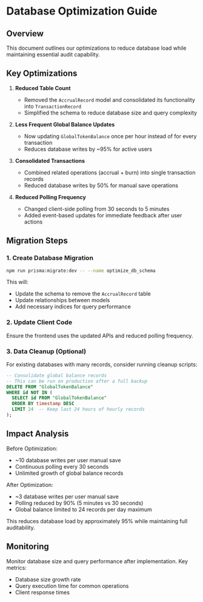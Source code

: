 # Database Optimization Guide

## Overview

This document outlines our optimizations to reduce database load while maintaining essential audit capability.

## Key Optimizations

1. **Reduced Table Count**
   - Removed the `AccrualRecord` model and consolidated its functionality into `TransactionRecord`
   - Simplified the schema to reduce database size and query complexity

2. **Less Frequent Global Balance Updates**
   - Now updating `GlobalTokenBalance` once per hour instead of for every transaction
   - Reduces database writes by ~95% for active users

3. **Consolidated Transactions**
   - Combined related operations (accrual + burn) into single transaction records
   - Reduced database writes by 50% for manual save operations

4. **Reduced Polling Frequency**
   - Changed client-side polling from 30 seconds to 5 minutes
   - Added event-based updates for immediate feedback after user actions

## Migration Steps

### 1. Create Database Migration

```bash
npm run prisma:migrate:dev -- --name optimize_db_schema
```

This will:
- Update the schema to remove the `AccrualRecord` table
- Update relationships between models
- Add necessary indices for query performance

### 2. Update Client Code

Ensure the frontend uses the updated APIs and reduced polling frequency.

### 3. Data Cleanup (Optional)

For existing databases with many records, consider running cleanup scripts:

```sql
-- Consolidate global balance records
-- This can be run on production after a full backup
DELETE FROM "GlobalTokenBalance"
WHERE id NOT IN (
  SELECT id FROM "GlobalTokenBalance"
  ORDER BY timestamp DESC
  LIMIT 24  -- Keep last 24 hours of hourly records
);
```

## Impact Analysis

Before Optimization:
- ~10 database writes per user manual save
- Continuous polling every 30 seconds
- Unlimited growth of global balance records

After Optimization:
- ~3 database writes per user manual save
- Polling reduced by 90% (5 minutes vs 30 seconds)
- Global balance limited to 24 records per day maximum

This reduces database load by approximately 95% while maintaining full auditability.

## Monitoring

Monitor database size and query performance after implementation. Key metrics:
- Database size growth rate
- Query execution time for common operations
- Client response times 